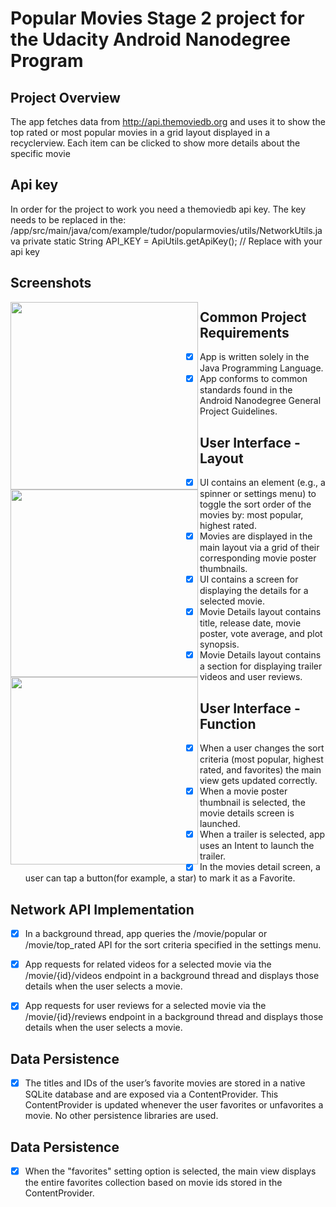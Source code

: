 # Popular Movies Stage 2 project for the Udacity Android Nanodegree Program

## Project Overview
The app fetches data from http://api.themoviedb.org and uses it to show the top rated or most popular movies in a grid layout displayed in a recyclerview. Each item can be clicked to show more details about the specific movie

## Api key
In order for the project to work you need a themoviedb api key. The key needs to be replaced in the:
/app/src/main/java/com/example/tudor/popularmovies/utils/NetworkUtils.java
private static String API_KEY = ApiUtils.getApiKey(); // Replace with your api key

## Screenshots
<img align="left"  src="https://user-images.githubusercontent.com/17934944/38707600-a90b9c94-3eba-11e8-861d-966fdcecdd80.png" width="300">
<img align="left"  src="https://user-images.githubusercontent.com/17934944/38707611-b6dd610e-3eba-11e8-9e4b-cba85ea28d87.png" width="300">
<img align="left"  src="https://user-images.githubusercontent.com/17934944/38707624-c7bdeb4c-3eba-11e8-879a-05bded23690a.png" width="300">

## Common Project Requirements
- [x] App is written solely in the Java Programming Language.
- [x] App conforms to common standards found in the Android Nanodegree General Project Guidelines.

## User Interface - Layout
- [x] UI contains an element (e.g., a spinner or settings menu) to toggle the sort order of the movies by: most popular, highest rated.
- [x] Movies are displayed in the main layout via a grid of their corresponding movie poster thumbnails.
- [x] UI contains a screen for displaying the details for a selected movie.
- [x] Movie Details layout contains title, release date, movie poster, vote average, and plot synopsis.
- [x] Movie Details layout contains a section for displaying trailer videos and user reviews.

## User Interface - Function
- [x] When a user changes the sort criteria (most popular, highest rated, and favorites) the main view gets updated correctly.
- [x] When a movie poster thumbnail is selected, the movie details screen is launched.
- [x] When a trailer is selected, app uses an Intent to launch the trailer.
- [x] In the movies detail screen, a user can tap a button(for example, a star) to mark it as a Favorite.

## Network API Implementation 
- [x] In a background thread, app queries the /movie/popular or /movie/top_rated API for the sort criteria specified in the settings menu.

- [x] App requests for related videos for a selected movie via the /movie/{id}/videos endpoint in a background thread and displays those details when the user selects a movie.

- [x] App requests for user reviews for a selected movie via the /movie/{id}/reviews endpoint in a background thread and displays those details when the user selects a movie.

## Data Persistence
- [x] The titles and IDs of the user’s favorite movies are stored in a native SQLite database and are exposed via a ContentProvider. This ContentProvider is updated whenever the user favorites or unfavorites a movie. No other persistence libraries are used.

## Data Persistence
- [x] When the "favorites" setting option is selected, the main view displays the entire favorites collection based on movie ids stored in the ContentProvider.
